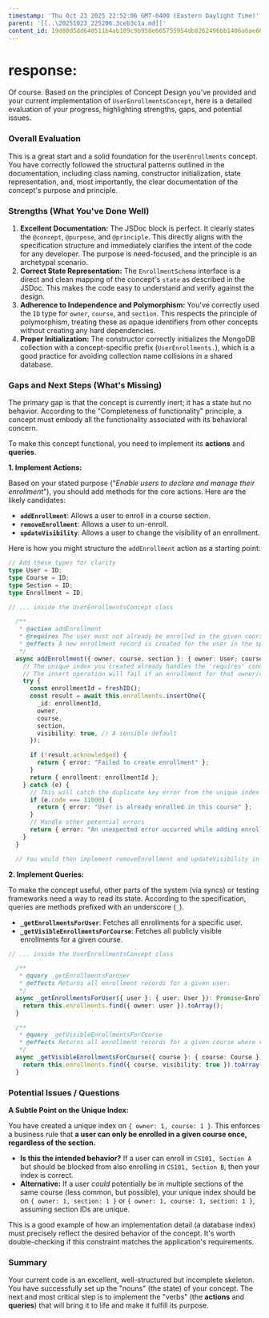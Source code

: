 ```yaml
---
timestamp: 'Thu Oct 23 2025 22:52:06 GMT-0400 (Eastern Daylight Time)'
parent: '[[..\20251023_225206.3ceb3c1a.md]]'
content_id: 19d80d5dd640511b4ab189c9b950e665755954db8262496bb1406a6ae66ae3d1
---
```


# response:

Of course. Based on the principles of Concept Design you've provided and your current implementation of `UserEnrollmentsConcept`, here is a detailed evaluation of your progress, highlighting strengths, gaps, and potential issues.

### Overall Evaluation

This is a great start and a solid foundation for the `UserEnrollments` concept. You have correctly followed the structural patterns outlined in the documentation, including class naming, constructor initialization, state representation, and, most importantly, the clear documentation of the concept's purpose and principle.

### Strengths (What You've Done Well)

1. **Excellent Documentation:** The JSDoc block is perfect. It clearly states the `@concept`, `@purpose`, and `@principle`. This directly aligns with the specification structure and immediately clarifies the intent of the code for any developer. The purpose is need-focused, and the principle is an archetypal scenario.
2. **Correct State Representation:** The `EnrollmentSchema` interface is a direct and clean mapping of the concept's `state` as described in the JSDoc. This makes the code easy to understand and verify against the design.
3. **Adherence to Independence and Polymorphism:** You've correctly used the `ID` type for `owner`, `course`, and `section`. This respects the principle of polymorphism, treating these as opaque identifiers from other concepts without creating any hard dependencies.
4. **Proper Initialization:** The constructor correctly initializes the MongoDB collection with a concept-specific prefix (`UserEnrollments.`), which is a good practice for avoiding collection name collisions in a shared database.

### Gaps and Next Steps (What's Missing)

The primary gap is that the concept is currently inert; it has a state but no behavior. According to the "Completeness of functionality" principle, a concept must embody all the functionality associated with its behavioral concern.

To make this concept functional, you need to implement its **actions** and **queries**.

**1. Implement Actions:**

Based on your stated purpose ("*Enable users to declare and manage their enrollment*"), you should add methods for the core actions. Here are the likely candidates:

* **`addEnrollment`**: Allows a user to enroll in a course section.
* **`removeEnrollment`**: Allows a user to un-enroll.
* **`updateVisibility`**: Allows a user to change the visibility of an enrollment.

Here is how you might structure the `addEnrollment` action as a starting point:

```typescript
// Add these types for clarity
type User = ID;
type Course = ID;
type Section = ID;
type Enrollment = ID;

// ... inside the UserEnrollmentsConcept class

  /**
   * @action addEnrollment
   * @requires The user must not already be enrolled in the given course.
   * @effects A new enrollment record is created for the user in the specified course and section, with visibility defaulting to true.
   */
  async addEnrollment({ owner, course, section }: { owner: User; course: Course; section: Section }): Promise<{ enrollment?: Enrollment; error?: string }> {
    // The unique index you created already handles the 'requires' condition.
    // The insert operation will fail if an enrollment for that owner/course already exists.
    try {
      const enrollmentId = freshID();
      const result = await this.enrollments.insertOne({
        _id: enrollmentId,
        owner,
        course,
        section,
        visibility: true, // A sensible default
      });

      if (!result.acknowledged) {
        return { error: "Failed to create enrollment" };
      }
      return { enrollment: enrollmentId };
    } catch (e) {
      // This will catch the duplicate key error from the unique index
      if (e.code === 11000) {
        return { error: "User is already enrolled in this course" };
      }
      // Handle other potential errors
      return { error: "An unexpected error occurred while adding enrollment" };
    }
  }

  // You would then implement removeEnrollment and updateVisibility in a similar fashion.
```

**2. Implement Queries:**

To make the concept useful, other parts of the system (via syncs) or testing frameworks need a way to read its state. According to the specification, queries are methods prefixed with an underscore (`_`).

* **`_getEnrollmentsForUser`**: Fetches all enrollments for a specific user.
* **`_getVisibleEnrollmentsForCourse`**: Fetches all publicly visible enrollments for a given course.

```typescript
// ... inside the UserEnrollmentsConcept class

  /**
   * @query _getEnrollmentsForUser
   * @effects Returns all enrollment records for a given user.
   */
  async _getEnrollmentsForUser({ user }: { user: User }): Promise<EnrollmentSchema[]> {
    return this.enrollments.find({ owner: user }).toArray();
  }

  /**
   * @query _getVisibleEnrollmentsForCourse
   * @effects Returns all enrollment records for a given course where visibility is true.
   */
  async _getVisibleEnrollmentsForCourse({ course }: { course: Course }): Promise<EnrollmentSchema[]> {
    return this.enrollments.find({ course, visibility: true }).toArray();
  }
```

### Potential Issues / Questions

**A Subtle Point on the Unique Index:**

You have created a unique index on `{ owner: 1, course: 1 }`. This enforces a business rule that **a user can only be enrolled in a given course once, regardless of the section.**

* **Is this the intended behavior?** If a user can enroll in `CS101, Section A` but should be blocked from also enrolling in `CS101, Section B`, then your index is correct.
* **Alternative:** If a user *could* potentially be in multiple sections of the same course (less common, but possible), your unique index should be on `{ owner: 1, section: 1 }` or `{ owner: 1, course: 1, section: 1 }`, assuming section IDs are unique.

This is a good example of how an implementation detail (a database index) must precisely reflect the desired behavior of the concept. It's worth double-checking if this constraint matches the application's requirements.

### Summary

Your current code is an excellent, well-structured but incomplete skeleton. You have successfully set up the "nouns" (the state) of your concept. The next and most critical step is to implement the "verbs" (the **actions** and **queries**) that will bring it to life and make it fulfill its purpose.
